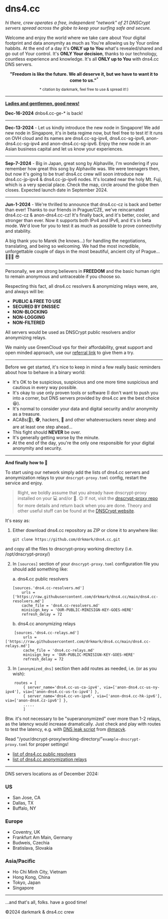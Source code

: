 # dns4.cc
*hi there, crew operates a free, independent "network" of 21 DNSCrypt servers spread across the globe to keep your surfing safe and secure.*

Welcome and enjoy the world where we take care about Your digital footprint and data anonymity as much as You're allowing us by Your online habbits. At the end of a day it's **ONLY up to You** what's revealed/shared and go out of Your control. It's **ONLY Your decision**, thanks to our technology, countless experience and knowledge. It's all **ONLY up to You** with dns4.cc DNS servers.

<p align="center">
    <b>"Freedom is like the future. We all deserve it, but we have to want it to come to us."</b><sup>*</sup>
</p>

<p align="center">
    <sup>* citation by darkmark, feel free to use & spread it!:)</sup>
</p>

*****************************


<ins>**Ladies and gentlemen, good news!**</ins>

**Dec-16-2024**
dnbs4.cc-ge-* is back! 
***
**Dec-13-2024** - 
Let us kindly introduce the new node in Singapore!
We add new node in Singapore, it's in beta regime now, but feel free to test it! It runs on OVH cloud and its names are dns4.cc-sg-ipv4, dns4.cc-sg-ipv6, anon-dns4.cc-sg-ipv4 and anon-dns4.cc-sg-ipv6. Enjoy the new node in an Asian business capital and let us know your experiences.
***
**Sep-7-2024** - 
Big in Japan, great song by Alphaville, I'm wondering if you remember how great this song by Alphaville was. We were teenagers then, but now it's going to be true! dns4.cc crew will soon introduce new dns4.cc-jp-ipv4 & dns4.cc-jp-ipv6 nodes. It's located near the holy Mt. Fuji, which is a very special place. Check the map, circle around the globe then closes. Expected launch date in September 2024.
***
**Jun-1-2024** - 
We're thrilled to announce that dns4.cc-cz is back and better than ever! Thanks to our friends in Prague/CZE, we've reincarnated dns4.cc-cz & anon-dns4.cc-cz! It's finally back, and it's better, cooler, and stronger than ever. Now it supports both IPv4 and IPv6, and it's in beta mode. We'd love for you to test it as much as possible to prove connectivity and stability. 

A big thank you to Marek (he knows...) for handling the negotiations, translating, and being so welcoming. We had the most incredible, unforgettable couple of days in the most beautiful, ancient city of Prague... 🍺🍺🍺 😎
*****************************


Personally, we are strong believers in **FREEDOM** and the basic human right to remain anonymous and untraceable if you choose so.

Respecting this fact, all dns4.cc resolvers & anonymizing relays were, are, and always will be:

- **PUBLIC & FREE TO USE**
- **SECURED BY DNSSEC**
- **NON-BLOCKING**
- **NON-LOGGING**
- **NON-FILTERED**

All servers would be used as DNSCrypt public resolvers and/or anonymizing relays. 

We mainly use GreenCloud vps for their affordability, great support and open minded approach, use our [referral link](https://greencloudvps.com/billing/aff.php?aff=6905) to give them a try.
*****************************


Before we get started, it's nice to keep in mind a few really basic reminders about how to behave in a binary world:

+ It's OK to be suspicious, suspicious and one more time suspicious and cautious in every way possible.
+ It's okay to use only proven tools or software (I don't want to push you into a corner, but DNS servers provided by dns4.cc are the best choice 😆).
+ It's normal to consider your data and digital security and/or anonymity as a treasure.
+ ACABs(👮), 🕵️, hackers, 🤖 and other whateversuckers never sleep and are at least one step ahead...
+ This fight should **NEVER** be over.
+ It's generally getting worse by the minute.
+ At the end of the day, you're the only one responsible for your digital anonymity and security.
*****************************


**And finally how to :checkered_flag:**

To start using our network simply add the lists of dns4.cc servers and anonymization relays to your `dnscrypt-proxy.toml` config, restart the service and enjoy. 

> Right, we boldly assume that you already have dnscrypt-proxy installed on your :computer: and/or :iphone:. :wink:
> If not, visit the [dnscrypt-proxy repo](https://github.com/DNSCrypt/dnscrypt-proxy) for more details and return back when you are done. Theory and other useful stuff can be found at the [DNSCrypt website](https://dnscrypt.info/).


It's easy as:

1. Either download dns4.cc repository as ZIP or clone it to anywhere like: 
    ```
    git clone https://github.com/drkmark/dns4.cc.git
    ```
and copy all the files to dnscrypt-proxy working directory (i.e. /opt/dnscrypt-proxy/)
    

2. In `[sources]` section of your `dnscrypt-proxy.toml` configuration file you should add something like:

    a. dns4.cc public resolvers

    ```
    [sources.'dns4.cc-resolvers.md']
        urls = ['https://raw.githubusercontent.com/drkmark/dns4.cc/main/dns4.cc-resolvers.md']
        cache_file = 'dns4.cc-resolvers.md'
        minisign_key = 'OUR-PUBLIC-MINISIGN-KEY-GOES-HERE'
        refresh_delay = 72
    ```

    b. dns4.cc anonymizing relays

```
    [sources.'dns4.cc-relays.md']
        urls = ['https://raw.githubusercontent.com/drkmark/dns4.cc/main/dns4.cc-relays.md']
        cache_file = 'dns4.cc-relays.md'
        minisign_key = 'OUR-PUBLIC-MINISIGN-KEY-GOES-HERE'
        refresh_delay = 72
```

3. In `[anonymized_dns]` section then add routes as needed, i.e. (or as you wish):

```    
    routes = [
        { server_name='dns4.cc-us-ca-ipv4', via=['anon-dns4.cc-us-ny-ipv4'], via=['anon-dns4.cc-us-tx-ipv4'] },
        { server_name='dns4.cc-vn-ipv6', via=['anon-dns4.cc-hk-ipv6'], via=['anon-dns4.cz-ipv6'] },
        .....
        ]
```
Btw. it's not necessary to be "superanonymized" over more than 1-2 relays, as the latency would increase dramatically.
Just check and play with routes to test the latency, e.g. with [DNS leak script](https://github.com/macvk/dnsleaktest/blob/master/dnsleaktest.sh) from [@macvk](https://github.com/macvk).

Read "/your/dncrypt-proxy/working-directory/"`example-dnscrypt-proxy.toml` for proper settings!


- [list of dns4.cc public resolvers](https://raw.githubusercontent.com/drkmark/dns4.cc/main/dns4.cc-resolvers.md)
- [list of dns4.cc anonymization relays](https://raw.githubusercontent.com/drkmark/dns4.cc/main/dns4.cc-relays.md)

********************

DNS servers locations as of December 2024:

### US
 - San Jose, CA
 - Dallas, TX
 - Buffalo, NY

### Europe
 - Coventry, UK
 - Frankfurt Am Main, Germany
 - Budweis, Czechia
 - Bratislava, Slovakia

### Asia/Pacific
 - Ho Chi Minh City, Vietnam
 - Hong Kong, China
 - Tokyo, Japan
 - Singapore


********************

...and that's all, folks. have a good time!

©2024 darkmark & dns4.cc crew

